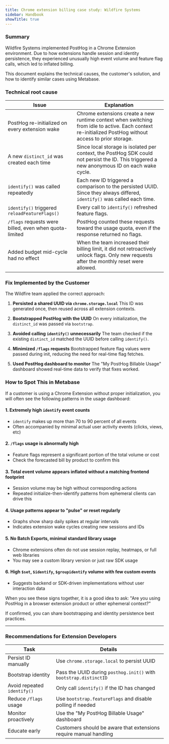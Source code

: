 ```yaml
---
title: Chrome extension billing case study: Wildfire Systems
sidebar: Handbook
showTitle: true
---
```


### Summary

<PrivateLink url="https://posthog.vitally-eu.io/customers/0195813b-45fa-0000-7223-0ca3ec1f188a-793cf903/dashboards/7ca5e210-3473-4cf0-b048-df00d1acd0b2/conversations/active/5cac43a2-b9c6-4194-838e-3b852f7a0391">
  Wildfire Systems
</PrivateLink> implemented PostHog in a Chrome Extension environment. Due to how extensions handle session and identity persistence, they experienced unusually high event volume and feature flag calls, which led to inflated billing.

This document explains the technical causes, the customer's solution, and how to identify similar cases using Metabase.

### Technical root cause

| Issue | Explanation |
|------|-------------|
| PostHog re-initialized on every extension wake | Chrome extensions create a new runtime context when switching from idle to active. Each context re-initialized PostHog without access to prior storage. |
| A new `distinct_id` was created each time | Since local storage is isolated per context, the PostHog SDK could not persist the ID. This triggered a new anonymous ID on each wake cycle. |
| `identify()` was called repeatedly | Each new ID triggered a comparison to the persisted UUID. Since they always differed, `identify()` was called each time. |
| `identify()` triggered `reloadFeatureFlags()` | Every call to `identify()` refreshed feature flags. |
| `/flags` requests were billed, even when quota-limited | PostHog counted these requests toward the usage quota, even if the response returned no flags. |
| Added budget mid-cycle had no effect | When the team increased their billing limit, it did not retroactively unlock flags. Only new requests after the monthly reset were allowed. |

### Fix Implemented by the Customer

The Wildfire team applied the correct approach:

1. **Persisted a shared UUID via `chrome.storage.local`**
   This ID was generated once, then reused across all extension contexts.

2. **Bootstrapped PostHog with the UUID**
   On every initialization, the `distinct_id` was passed via `bootstrap`.

3. **Avoided calling `identify()` unnecessarily**
   The team checked if the existing `distinct_id` matched the UUID before calling `identify()`.

4. **Minimized `/flags` requests**
   Bootstrapped feature flag values were passed during init, reducing the need for real-time flag fetches.

5. **Used PostHog dashboard to monitor**
   The "My PostHog Billable Usage" dashboard showed real-time data to verify that fixes worked.

### How to Spot This in Metabase

If a customer is using a Chrome Extension without proper initialization, you will often see the following patterns in the usage dashboard:

#### 1. Extremely high `identify` event counts
- `identify` makes up more than 70 to 90 percent of all events
- Often accompanied by minimal actual user activity events (clicks, views, etc)

#### 2. `/flags` usage is abnormally high
- Feature flags represent a significant portion of the total volume or cost
- Check the forecasted bill by product to confirm this

#### 3. Total event volume appears inflated without a matching frontend footprint
- Session volume may be high without corresponding actions
- Repeated initialize-then-identify patterns from ephemeral clients can drive this

#### 4. Usage patterns appear to "pulse" or reset regularly
- Graphs show sharp daily spikes at regular intervals
- Indicates extension wake cycles creating new sessions and IDs

#### 5. No Batch Exports, minimal standard library usage
- Chrome extensions often do not use session replay, heatmaps, or full web libraries
- You may see a custom library version or just raw SDK usage

#### 6. High `$set`, `$identify`, `$groupidentify` volume with few custom events
- Suggests backend or SDK-driven implementations without user interaction data

When you see these signs together, it is a good idea to ask: "Are you using PostHog in a browser extension product or other ephemeral context?"

If confirmed, you can share bootstrapping and identity persistence best practices.

---

### Recommendations for Extension Developers

| Task | Details |
|------|---------|
| Persist ID manually | Use `chrome.storage.local` to persist UUID |
| Bootstrap identity | Pass the UUID during `posthog.init()` with `bootstrap.distinctID` |
| Avoid repeated `identify()` | Only call `identify()` if the ID has changed |
| Reduce `/flags` usage | Use `bootstrap.featureFlags` and disable polling if needed |
| Monitor proactively | Use the "My PostHog Billable Usage" dashboard |
| Educate early | Customers should be aware that extensions require manual handling |
